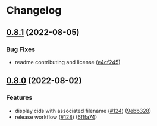 # Changelog

## [0.8.1](https://github.com/web3-storage/ipfs-car/compare/v0.8.0...v0.8.1) (2022-08-05)


### Bug Fixes

* readme contributing and license ([e4cf245](https://github.com/web3-storage/ipfs-car/commit/e4cf245923407fdd44b1ddf8426248a4393e4cc6))

## [0.8.0](https://github.com/web3-storage/ipfs-car/compare/v0.7.0...v0.8.0) (2022-08-02)


### Features

* display cids with associated filename ([#124](https://github.com/web3-storage/ipfs-car/issues/124)) ([9ebb328](https://github.com/web3-storage/ipfs-car/commit/9ebb328b3d15cf4691a53d74516c197d908d5aa0))
* release workflow ([#128](https://github.com/web3-storage/ipfs-car/issues/128)) ([6fffa74](https://github.com/web3-storage/ipfs-car/commit/6fffa74df82cdc08ba9588b381db4d75db462ca3))
